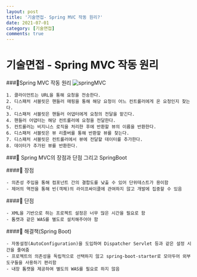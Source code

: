 ```yaml
---
layout: post
title: '기술면접- Spring MVC 작동 원리?'
date: 2021-07-01
category: [기술면접]
comments: true
---
```


# 기술면접 - Spring MVC 작동 원리

###🎈Spring MVC 작동 원리
![springMVC](https://user-images.githubusercontent.com/65608960/123964406-55ceeb80-d9ee-11eb-83fb-79cc81bae62a.JPG)

    1. 클라이언트는 URL을 통해 요청을 전송한다.
    2. 디스패처 서블릿은 핸들러 매핑을 통해 해당 요청이 어느 컨트롤러에게 온 요청인지 찾는다.
    3. 디스패처 서블릿은 핸들러 어댑터에게 요청의 전달을 맡긴다.
    4. 핸들러 어댑터는 해당 컨트롤러에 요청을 전달한다.
    5. 컨트롤러는 비지니스 로직을 처리한 후에 반환할 뷰의 이름을 반환한다.
    6. 디스패처 서블릿은 뷰 리졸버를 통해 반환할 뷰를 찾는다.
    7. 디스패처 서블릿은 컨트롤러에서 뷰에 전달할 데이터를 추가한다.
    8. 데이터가 추가된 뷰를 반환한다.

###🎈 Spring MVC의 장점과 단점 그리고 SpringBoot

####🔹 장점

    - 의존성 주입을 통해 컴포넌트 간의 결합도를 낮출 수 있어 단위테스트가 용이함
    - 제어의 역전을 통해 빈(객체)의 라이프싸이클에 관여하지 않고 개발에 집중할 수 있음

####🔹 단점

    - XML을 기반으로 하는 프로젝트 설정은 너무 많은 시간을 필요로 함
    - 톰캣과 같은 WAS를 별도로 설치해주어야 함

####🔹 해결책(Spring Boot)

    - 자동설정(AutoConfiguration)을 도입하여 Dispatcher Servlet 등과 같은 설정 시간을 줄여줌
    - 프로젝트의 의존성을 독립적으로 선택하지 않고 spring-boot-starter로 모아두어 외부 도구들을 사용하기 편리함
    - 내장 톰캣을 제공하여 별도의 WAS를 필요로 하지 않음
